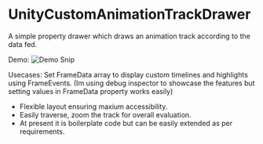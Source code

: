 # UnityCustomAnimationTrackDrawer

A simple property drawer which draws an animation track according to the data fed.
  
Demo:
![Demo Snip]( https://i.ibb.co/CMSw0BH/Animation-Track.png )

Usecases:
Set FrameData array to display custom timelines and highlights using FrameEvents.
(Im using debug inspector to showcase the features but setting values in FrameData property works easily)

- Flexible layout ensuring maxium accessibility.
- Easily traverse, zoom the track for overall evaluation. 
- At present it is boilerplate code but can be easily extended as per requirements.

